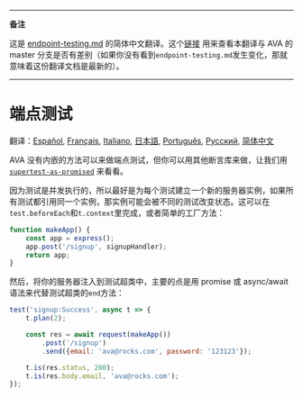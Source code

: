 ___
**备注**

这是 [endpoint-testing.md](https://github.com/avajs/ava/blob/main/docs/recipes/endpoint-testing.md) 的简体中文翻译。这个[链接](https://github.com/avajs/ava/compare/89767ec3b6174e59d37faaadb50cfa3c0d58bda6...main#diff-aee54ab6a703c02779edb3ebbb35e96f) 用来查看本翻译与 AVA 的 master 分支是否有差别（如果你没有看到`endpoint-testing.md`发生变化，那就意味着这份翻译文档是最新的）。
___

# 端点测试

翻译：[Español](https://github.com/avajs/ava-docs/blob/main/es_ES/docs/recipes/endpoint-testing.md), [Français](https://github.com/avajs/ava-docs/blob/main/fr_FR/docs/recipes/endpoint-testing.md), [Italiano](https://github.com/avajs/ava-docs/blob/main/it_IT/docs/recipes/endpoint-testing.md), [日本語](https://github.com/avajs/ava-docs/blob/main/ja_JP/docs/recipes/endpoint-testing.md), [Português](https://github.com/avajs/ava-docs/blob/main/pt_BR/docs/recipes/endpoint-testing.md), [Русский](https://github.com/avajs/ava-docs/blob/main/ru_RU/docs/recipes/endpoint-testing.md), [简体中文](https://github.com/avajs/ava-docs/blob/main/zh_CN/docs/recipes/endpoint-testing.md)

AVA 没有内嵌的方法可以来做端点测试，但你可以用其他断言库来做，让我们用 [`supertest-as-promised`](https://github.com/WhoopInc/supertest-as-promised) 来看看。

因为测试是并发执行的，所以最好是为每个测试建立一个新的服务器实例，如果所有测试都引用同一个实例，那实例可能会被不同的测试改变状态。这可以在`test.beforeEach`和`t.context`里完成，或者简单的工厂方法：

```js
function makeApp() {
    const app = express();
    app.post('/signup', signupHandler);
    return app;
}
```

然后，将你的服务器注入到测试超类中，主要的点是用 promise 或 async/await 语法来代替测试超类的`end`方法：

```js
test('signup:Success', async t => {
    t.plan(2);

    const res = await request(makeApp())
        .post('/signup')
        .send({email: 'ava@rocks.com', password: '123123'});

    t.is(res.status, 200);
    t.is(res.body.email, 'ava@rocks.com');
});
```

